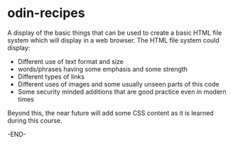 # odin-recipes
A display of the basic things that can be used to create 
a basic HTML file system which will display in a web 
browser. The HTML file system could display:

- Different use of text format and size
- words/phrases having some emphasis and some strength
- Different types of links
- Different uses of images and some usually unseen parts of this code
- Some security minded additions that are good practice even in modern times

Beyond this, the near future will add some CSS content as it is learned
during this course.

-END-
